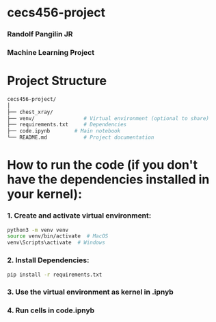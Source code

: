 # cecs456-project

### Randolf Pangilin JR
### Machine Learning Project

# Project Structure

```bash
cecs456-project/
│
├── chest_xray/
├── venv/                # Virtual environment (optional to share)
├── requirements.txt     # Dependencies
├── code.ipynb        # Main notebook
└── README.md            # Project documentation
```

# How to run the code (if you don't have the dependencies installed in your kernel):
### 1. Create and activate virtual environment:

```bash
python3 -m venv venv
source venv/bin/activate  # MacOS
venv\Scripts\activate  # Windows
```

### 2. Install Dependencies:

```bash
pip install -r requirements.txt
```

### 3. Use the virtual environment as kernel in .ipnyb
### 4. Run cells in code.ipnyb
